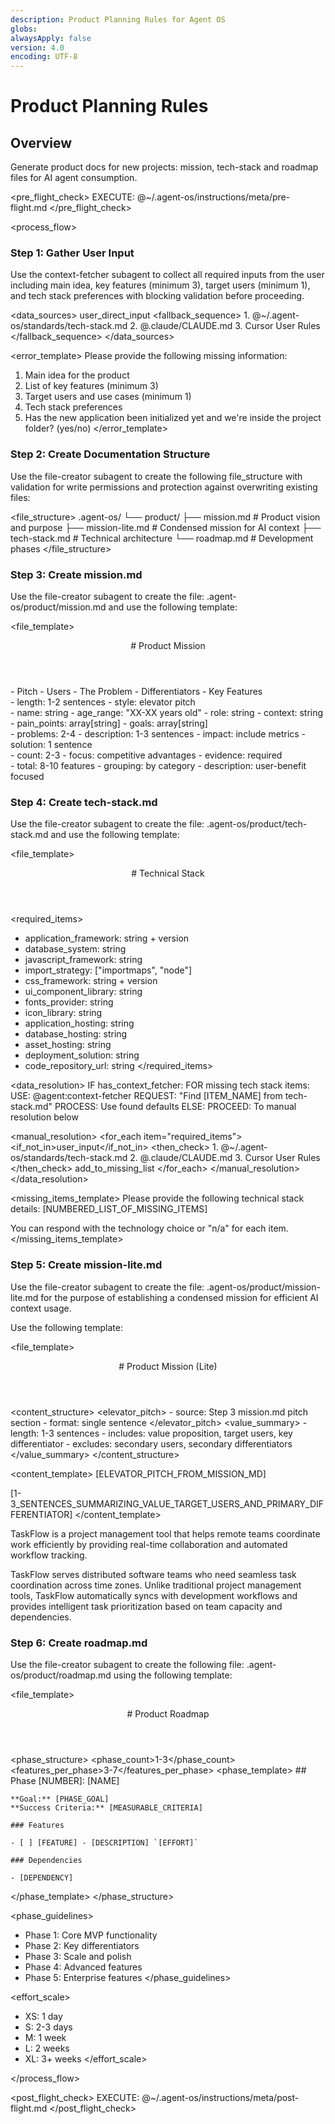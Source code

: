 ```yaml
---
description: Product Planning Rules for Agent OS
globs:
alwaysApply: false
version: 4.0
encoding: UTF-8
---
```


# Product Planning Rules

## Overview

Generate product docs for new projects: mission, tech-stack and roadmap files for AI agent consumption.

<pre_flight_check>
EXECUTE: @~/.agent-os/instructions/meta/pre-flight.md
</pre_flight_check>

<process_flow>

<step number="1" subagent="context-fetcher" name="gather_user_input">

### Step 1: Gather User Input

Use the context-fetcher subagent to collect all required inputs from the user including main idea, key features (minimum 3), target users (minimum 1), and tech stack preferences with blocking validation before proceeding.

<data_sources>
<primary>user_direct_input</primary>
<fallback_sequence> 1. @~/.agent-os/standards/tech-stack.md 2. @.claude/CLAUDE.md 3. Cursor User Rules
</fallback_sequence>
</data_sources>

<error_template>
Please provide the following missing information:

1. Main idea for the product
2. List of key features (minimum 3)
3. Target users and use cases (minimum 1)
4. Tech stack preferences
5. Has the new application been initialized yet and we're inside the project folder? (yes/no)
   </error_template>

</step>

<step number="2" subagent="file-creator" name="create_documentation_structure">

### Step 2: Create Documentation Structure

Use the file-creator subagent to create the following file_structure with validation for write permissions and protection against overwriting existing files:

<file_structure>
.agent-os/
└── product/
├── mission.md # Product vision and purpose
├── mission-lite.md # Condensed mission for AI context
├── tech-stack.md # Technical architecture
└── roadmap.md # Development phases
</file_structure>

</step>

<step number="3" subagent="file-creator" name="create_mission_md">

### Step 3: Create mission.md

Use the file-creator subagent to create the file: .agent-os/product/mission.md and use the following template:

<file_template>

  <header>
    # Product Mission
  </header>
  <required_sections>
    - Pitch
    - Users
    - The Problem
    - Differentiators
    - Key Features
  </required_sections>
</file_template>

<section name="pitch">
  <template>
    ## Pitch

    [PRODUCT_NAME] is a [PRODUCT_TYPE] that helps [TARGET_USERS] [SOLVE_PROBLEM] by providing [KEY_VALUE_PROPOSITION].

  </template>
  <constraints>
    - length: 1-2 sentences
    - style: elevator pitch
  </constraints>
</section>

<section name="users">
  <template>
    ## Users

    ### Primary Customers

    - [CUSTOMER_SEGMENT_1]: [DESCRIPTION]
    - [CUSTOMER_SEGMENT_2]: [DESCRIPTION]

    ### User Personas

    **[USER_TYPE]** ([AGE_RANGE])
    - **Role:** [JOB_TITLE]
    - **Context:** [BUSINESS_CONTEXT]
    - **Pain Points:** [PAIN_POINT_1], [PAIN_POINT_2]
    - **Goals:** [GOAL_1], [GOAL_2]

  </template>
  <schema>
    - name: string
    - age_range: "XX-XX years old"
    - role: string
    - context: string
    - pain_points: array[string]
    - goals: array[string]
  </schema>
</section>

<section name="problem">
  <template>
    ## The Problem

    ### [PROBLEM_TITLE]

    [PROBLEM_DESCRIPTION]. [QUANTIFIABLE_IMPACT].

    **Our Solution:** [SOLUTION_DESCRIPTION]

  </template>
  <constraints>
    - problems: 2-4
    - description: 1-3 sentences
    - impact: include metrics
    - solution: 1 sentence
  </constraints>
</section>

<section name="differentiators">
  <template>
    ## Differentiators

    ### [DIFFERENTIATOR_TITLE]

    Unlike [COMPETITOR_OR_ALTERNATIVE], we provide [SPECIFIC_ADVANTAGE]. This results in [MEASURABLE_BENEFIT].

  </template>
  <constraints>
    - count: 2-3
    - focus: competitive advantages
    - evidence: required
  </constraints>
</section>

<section name="features">
  <template>
    ## Key Features

    ### Core Features

    - **[FEATURE_NAME]:** [USER_BENEFIT_DESCRIPTION]

    ### Collaboration Features

    - **[FEATURE_NAME]:** [USER_BENEFIT_DESCRIPTION]

  </template>
  <constraints>
    - total: 8-10 features
    - grouping: by category
    - description: user-benefit focused
  </constraints>
</section>

</step>

<step number="4" subagent="file-creator" name="create_tech_stack_md">

### Step 4: Create tech-stack.md

Use the file-creator subagent to create the file: .agent-os/product/tech-stack.md and use the following template:

<file_template>

  <header>
    # Technical Stack
  </header>
</file_template>

<required_items>

- application_framework: string + version
- database_system: string
- javascript_framework: string
- import_strategy: ["importmaps", "node"]
- css_framework: string + version
- ui_component_library: string
- fonts_provider: string
- icon_library: string
- application_hosting: string
- database_hosting: string
- asset_hosting: string
- deployment_solution: string
- code_repository_url: string
  </required_items>

<data_resolution>
IF has_context_fetcher:
FOR missing tech stack items:
USE: @agent:context-fetcher
REQUEST: "Find [ITEM_NAME] from tech-stack.md"
PROCESS: Use found defaults
ELSE:
PROCEED: To manual resolution below

<manual_resolution>
<for_each item="required_items">
<if_not_in>user_input</if_not_in>
<then_check> 1. @~/.agent-os/standards/tech-stack.md 2. @.claude/CLAUDE.md 3. Cursor User Rules
</then_check>
<else>add_to_missing_list</else>
</for_each>
</manual_resolution>
</data_resolution>

<missing_items_template>
Please provide the following technical stack details:
[NUMBERED_LIST_OF_MISSING_ITEMS]

You can respond with the technology choice or "n/a" for each item.
</missing_items_template>

</step>

<step number="5" subagent="file-creator" name="create_mission_lite_md">

### Step 5: Create mission-lite.md

Use the file-creator subagent to create the file: .agent-os/product/mission-lite.md for the purpose of establishing a condensed mission for efficient AI context usage.

Use the following template:

<file_template>

  <header>
    # Product Mission (Lite)
  </header>
</file_template>

<content_structure>
<elevator_pitch> - source: Step 3 mission.md pitch section - format: single sentence
</elevator_pitch>
<value_summary> - length: 1-3 sentences - includes: value proposition, target users, key differentiator - excludes: secondary users, secondary differentiators
</value_summary>
</content_structure>

<content_template>
[ELEVATOR_PITCH_FROM_MISSION_MD]

[1-3_SENTENCES_SUMMARIZING_VALUE_TARGET_USERS_AND_PRIMARY_DIFFERENTIATOR]
</content_template>

<example>
  TaskFlow is a project management tool that helps remote teams coordinate work efficiently by providing real-time collaboration and automated workflow tracking.

TaskFlow serves distributed software teams who need seamless task coordination across time zones. Unlike traditional project management tools, TaskFlow automatically syncs with development workflows and provides intelligent task prioritization based on team capacity and dependencies.
</example>

</step>

<step number="6" subagent="file-creator" name="create_roadmap_md">

### Step 6: Create roadmap.md

Use the file-creator subagent to create the following file: .agent-os/product/roadmap.md using the following template:

<file_template>

  <header>
    # Product Roadmap
  </header>
</file_template>

<phase_structure>
<phase_count>1-3</phase_count>
<features_per_phase>3-7</features_per_phase>
<phase_template> ## Phase [NUMBER]: [NAME]

    **Goal:** [PHASE_GOAL]
    **Success Criteria:** [MEASURABLE_CRITERIA]

    ### Features

    - [ ] [FEATURE] - [DESCRIPTION] `[EFFORT]`

    ### Dependencies

    - [DEPENDENCY]

</phase_template>
</phase_structure>

<phase_guidelines>

- Phase 1: Core MVP functionality
- Phase 2: Key differentiators
- Phase 3: Scale and polish
- Phase 4: Advanced features
- Phase 5: Enterprise features
  </phase_guidelines>

<effort_scale>

- XS: 1 day
- S: 2-3 days
- M: 1 week
- L: 2 weeks
- XL: 3+ weeks
  </effort_scale>

</step>

</process_flow>

<post_flight_check>
EXECUTE: @~/.agent-os/instructions/meta/post-flight.md
</post_flight_check>
